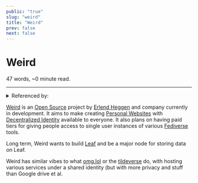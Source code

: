 ```yaml
---
public: "true"
slug: "weird"
title: "Weird"
prev: false
next: false
---
```

<script setup>
import { data } from '../../git.data.ts';
import { useData } from 'vitepress';
const pageData = useData();
</script>
<h1 class="p-name">Weird</h1>
<p>47 words, ~0 minute read. <span v-html="data[`site/${pageData.page.value.relativePath}`]" /></p>
<hr/>

<details><summary>Referenced by:</summary><a href="/garden/erlend-heggen/index.md">Erlend Heggen</a><a href="/garden/the-small-web/index.md">The Small Web</a></details>

[Weird](https://weird.one) is an [Open Source](/garden/open-source/index.md) project by [Erlend Heggen](/garden/erlend-heggen/index.md) and company currently in development. It aims to make creating [Personal Websites](/garden/the-small-web/index.md) with [Decentralized Identity](/garden/decentralized-identity/index.md) available to everyone. It also plans on having paid tiers for giving people access to single user instances of various [Fediverse](/garden/fediverse/index.md) tools.

Long term, Weird wants to build [Leaf](/garden/fedi-v2/index.md) and be a major node for storing data on Leaf.

Weird has similar vibes to what [omg.lol](https://home.omg.lol/) or the [tildeverse](https://tildeverse.org/) do, with hosting various services under a shared identity (but with more privacy and stuff than Google drive et al.